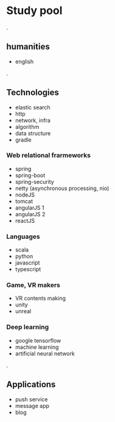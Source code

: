 # Study pool

.

## humanities
- english

.

## Technologies
- elastic search
- http
- network, infra
- algorithm
- data structure
- gradle

### Web relational frarmeworks
- spring
- spring-boot
- spring-security
- netty (asynchronous processing, nio)
- nodeJS
- tomcat
- angularJS 1
- angularJS 2
- reactJS

### Languages
- scala
- python
- javascript
- typescript

### Game, VR makers
- VR contents making
- unity
- unreal

### Deep learning
- google tensorflow
- machine learning
- artificial neural network

.

## Applications
- push service
- message app
- blog
